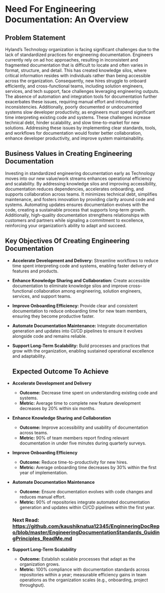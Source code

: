 # Need For Engineering Documentation: An Overview
## Problem Statement
Hyland’s Technology organization is facing significant challenges due to the lack of standardized practices for engineering documentation. Engineers currently rely on ad hoc approaches, resulting in inconsistent and fragmented documentation that is difficult to locate and often varies in format, structure, and detail. This has created knowledge silos, where critical information resides with individuals rather than being accessible across the organization. Consequently, new hires struggle to onboard efficiently, and cross-functional teams, including solution engineers, services, and tech support, face challenges leveraging engineering outputs. The absence of automation and integration tools for documentation further exacerbates these issues, requiring manual effort and introducing inconsistencies. Additionally, poorly documented or undocumented systems slow developer productivity, as engineers must spend significant time interpreting existing code and systems. These challenges increase technical debt, hinder scalability, and slow time-to-market for new solutions. Addressing these issues by implementing clear standards, tools, and workflows for documentation would foster better collaboration, enhance developer productivity, and improve system maintainability.
## Business Values in Creating Engineering Documentation
Investing in standardized engineering documentation early as Technology moves into our new value/work streams enhances operational efficiency and scalability. By addressing knowledge silos and improving accessibility, documentation reduces dependencies, accelerates onboarding, and supports collaboration across teams. It minimizes technical debt, simplifies maintenance, and fosters innovation by providing clarity around code and systems. Automating updates ensures documentation evolves with the code, creating a sustainable process that supports long-term growth. Additionally, high-quality documentation strengthens relationships with customers and partners while signaling a commitment to excellence, reinforcing your organization’s ability to adapt and succeed.
## Key Objectives Of Creating Engineering Documentation
* **Accelerate Development and Delivery:** Streamline workflows to reduce time spent interpreting code and systems, enabling faster delivery of features and products.

* **Enhance Knowledge Sharing and Collaboration:** Create accessible documentation to eliminate knowledge silos and improve cross-functional collaboration among engineering, solution engineers, services, and support teams.

* **Improve Onboarding Efficiency:** Provide clear and consistent documentation to reduce onboarding time for new team members, ensuring they become productive faster.

* **Automate Documentation Maintenance:** Integrate documentation generation and updates into CI/CD pipelines to ensure it evolves alongside code and remains reliable.

* **Support Long-Term Scalability:** Build processes and practices that grow with the organization, enabling sustained operational excellence and adaptability.
  ## Expected Outcome To Achieve
* **Accelerate Development and Delivery**
  - **Outcome:** Decrease time spent on understanding existing code and systems.
  - **Metric:** Average time to complete new feature development decreases by 20% within six months.

* **Enhance Knowledge Sharing and Collaboration**
  - **Outcome:** Improve accessibility and usability of documentation across teams.
  - **Metric:** 90% of team members report finding relevant documentation in under five minutes during quarterly surveys.

* **Improve Onboarding Efficiency**
  - **Outcome:** Reduce time-to-productivity for new hires.
  - **Metric:** Average onboarding time decreases by 30% within the first year of implementation.

* **Automate Documentation Maintenance**
  - **Outcome:** Ensure documentation evolves with code changes and reduces manual effort.
  - **Metric:** 90% of repositories integrate automated documentation generation and updates within CI/CD pipelines within the first year.
 
  ### Next Read: <a href="https://github.com/kaushiknatua12345/EnginneringDocRepo/blob/master/EngineeringDocumentationStandards_GuidingPrinciples_ReadMe.md">https://github.com/kaushiknatua12345/EnginneringDocRepo/blob/master/EngineeringDocumentationStandards_GuidingPrinciples_ReadMe.md</a>

* **Support Long-Term Scalability**
  - **Outcome:** Establish scalable processes that adapt as the organization grows.
  - **Metric:** 100% compliance with documentation standards across repositories within a year; measurable efficiency gains in team operations as the organization scales (e.g., onboarding, project throughput).
